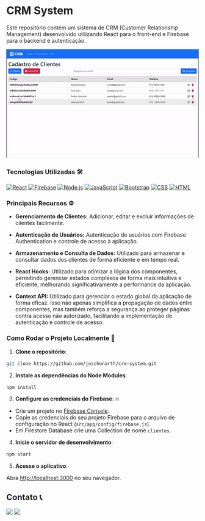 # CRM System

Este repositório contém um sistema de CRM (Customer Relationship Management) desenvolvido utilizando React para o front-end e Firebase para o backend e autenticação.

<p align="center">
    <a href=''>
    <img src="assets/CRMSystem.gif" />
    </a>
</p>

### Tecnologias Utilizadas 🛠️

[![React](https://skillicons.dev/icons?i=react&theme=dark)](https://reactjs.org/)
[![Firebase](https://skillicons.dev/icons?i=firebase&theme=dark)](https://firebase.google.com/)
[![Node.js](https://skillicons.dev/icons?i=nodejs&theme=dark)](https://nodejs.org/)
[![JavaScript](https://skillicons.dev/icons?i=javascript&theme=dark)](https://developer.mozilla.org/en-US/docs/Web/JavaScript)
[![Bootstrap](https://skillicons.dev/icons?i=bootstrap&theme=dark)](https://getbootstrap.com/)
[![CSS](https://skillicons.dev/icons?i=css&theme=dark)](https://developer.mozilla.org/en-US/docs/Web/CSS)
[![HTML](https://skillicons.dev/icons?i=html&theme=dark)](https://developer.mozilla.org/en-US/docs/Web/HTML)


### Principais Recursos ⚙️

* **Gerenciamento de Clientes:** Adicionar, editar e excluir informações de clientes facilmente.

* **Autenticação de Usuários:** Autenticação de usuários com Firebase Authentication e controle de acesso à aplicação.

* **Armazenamento e Consulta de Dados:** Utilizado para armazenar e consultar dados dos clientes de forma eficiente e em tempo real.

* **React Hooks:** Utilizado para otimizar a lógica dos componentes, permitindo gerenciar estados complexos de forma mais intuitiva e eficiente, melhorando significativamente a performance da aplicação.

* **Context API:** Utilizado para gerenciar o estado global da aplicação de forma eficaz. Isso não apenas simplifica a propagação de dados entre componentes, mas também reforça a segurança ao proteger páginas contra acesso não autorizado, facilitando a implementação de autenticação e controle de acesso.

### Como Rodar o Projeto Localmente 🚀

1. **Clone o repositório**:

```bash
git clone https://github.com/joschonarth/crm-system.git
```

2. **Instale as dependências do Node Modules**:

```bash
npm install
```

3. **Configure as credenciais do Firebase**: 🔥
- Crie um projeto no [Firebase Console](https://console.firebase.google.com/).
- Copie as credenciais do seu projeto Firebase para o arquivo de configuração no React (`src/app/config/firebase.js`).
- Em Firestore Database crie uma Collection de nome `clientes`.

4. **Inicie o servidor de desenvolvimento**:

```bash
npm start
```

5. **Acesse o aplicativo**:

Abra [http://localhost:3000](http://localhost:3000) no seu navegador.


## Contato 📞

<div>
    <a href="https://www.linkedin.com/in/joschonarth/" target="_blank"><img src="https://img.shields.io/badge/LinkedIn-0077B5?style=for-the-badge&logo=linkedin&logoColor=white" target="_blank"></a>
    <a href="mailto:joschonarth@gmail.com" target="_blank"><img src="https://img.shields.io/badge/Gmail-D14836?style=for-the-badge&logo=gmail&logoColor=white" target="_blank"></a>
</div>